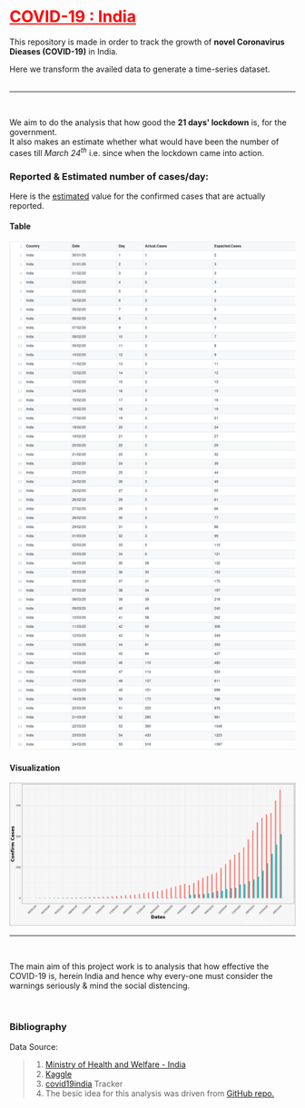 # <font color="red"><u><b>COVID-19 : India</b></u></font>
This repository is made in order to track the growth of **novel Coronavirus Dieases (COVID-19)** in India.<br />

Here we transform the availed data to generate a time-series dataset.<br /><br />

<hr /><br />

We aim to do the analysis that how good the **21 days' lockdown** is, for the government.<br />
It also makes an estimate whether what would have been the number of cases till _March 24<sup>th</sup>_ i.e. since when the lockdown came into action.<br />

### Reported & Estimated number of cases/day:
Here is the <u>estimated</u> value for the confirmed cases that are actually reported.

#### Table
![Image](Plots/tables/uptoLockdown.png)

#### Visualization
![Image](Plots/visuals/uptoLockdownH.png)

<hr /><br />

The main aim of this project work is to analysis that how effective the COVID-19 is, herein India and hence why every-one must consider the warnings seriously & mind the social distencing.

<br />

### Bibliography
Data Source: 
> 1. [Ministry of Health and Welfare - India](https://www.mohfw.gov.in/)
> 2. [Kaggle](https://www.kaggle.com/)
> 3. [covid19india](https://www.covid19india.org/) Tracker
> 4. The besic idea for this analysis was driven from [GitHub repo.](https://github.com/midas-network/COVID-19/tree/master/parameter_estimates/2019_novel_coronavirus)
